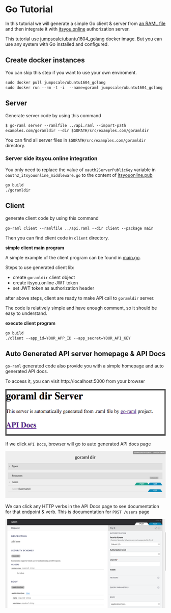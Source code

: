 # Go Tutorial

In this tutorial we will generate a simple Go client & server from [an RAML file](../api.raml) and then integrate it
with [itsyou.online](https://www.itsyou.online/) authorization server.

This tutorial use [jumpscale/ubuntu1604_golang](https://hub.docker.com/r/jumpscale/ubuntu1604_golang/) docker image.
But you can use any system with Go installed and configured.

## Create docker instances

You can skip this step if you want to use your own enviroment.

```
sudo docker pull jumpscale/ubuntu1604_golang
sudo docker run --rm -t -i  --name=goraml jumpscale/ubuntu1604_golang
```

## Server

Generate server code by using this command
```
$ go-raml server --ramlfile ../api.raml --import-path examples.com/goramldir --dir $GOPATH/src/examples.com/goramldir
```

You can find all server files in `$GOPATH/src/examples.com/goramldir` directory.


### Server side itsyou.online integration

You only need to replace the value of `oauth2ServerPublicKey` variable in `oauth2_itsyouonline_middleware.go`
to the content of [itsyouonline.pub](../itsyouonline.pub)
```
go build
./goramldir
```

## Client

generate client code by using this command

`go-raml client --ramlfile ../api.raml --dir client --package main`

Then you can find client code in `client` directory.


**simple client main program**

A simple example of the client program can be found in [main.go](client/main.go).

Steps to use generated client lib:

- create `goramldir` client object
- create itsyou.online JWT token
- set JWT token as authorization header

after above steps, client are ready to make API call to `goramldir` server.

The code is relatively simple and have enough comment, so it should be easy to understand. 

**execute client program**

```
go build
./client --app_id=YOUR_APP_ID --app_secret=YOUR_API_KEY
```

## Auto Generated API server homepage & API Docs

`go-raml` generated code also provide you with a simple homepage and auto generated API docs.

To access it, you can visit http://localhost:5000 from your browser

![API server homepage](images/api_home.png)

If we click `API Docs`, browser will go to auto generated API docs page

![API Docs](images/apidocs_home.png)

We can click any HTTP verbs in the API Docs page to see documentation for that endpoint & verb.
This is documentation for `POST /users` page

![POST /users](images/apidocs_post_details.png)
